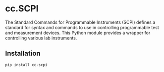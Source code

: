# cc.SCPI

The Standard Commands for Programmable Instruments (SCPI) defines a standard for syntax and commands to use in controlling programmable test and measurement devices. This Python module provides a wrapper for controlling various lab instruments.

## Installation

```bash
pip install cc-scpi
```

